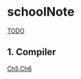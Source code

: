 # schoolNote
[TODO](https://hackmd.io/s/By9zlVGXG)

## 1. Compiler
[Ch5,Ch6](https://hackmd.io/s/BJIF1NfQG)
